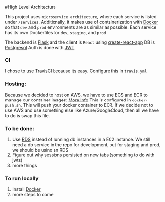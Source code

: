 #High Level Architecture

This project uses `microservice architecture`, where each service is listed under `/services`. Additionally, it makes use of containerization with [Docker](https://www.docker.com/) so that `dev` and `prod` environments are as similar as possible.
Each service has its own Dockerfiles for `dev`, `staging`, and `prod`

The backend is [Flask](http://flask.pocoo.org/) and the client is `React` using [create-react-app](https://github.com/facebook/create-react-app)
DB is [Postgresql](https://www.postgresql.org/)
Auth is done with [JWT](https://jwt.io/)

### CI

I chose to use [TravisCI](https://travis-ci.org/) because its easy. Configure this in `travis.yml`

### Hosting:

Because we decided to host on AWS, we have to use ECS and ECR to manage our container images: [More Info](https://docs.aws.amazon.com/AmazonECR/latest/userguide/ECR_on_ECS.html)
This is configured in `docker-push.sh`. This will push your docker container to ECR. If we decide not to use AWS and use something else like Azure/GoogleCloud, then all we have to do is swap this file.

### To be done:

1. Use [RDS](https://aws.amazon.com/rds/) instead of running db instances in a EC2 instance. We still need a db service in the repo for development, but for staging and prod, we should be using an RDS
2. Figure out why sessions persisted on new tabs (something to do with jwts)
3. more things

### To run locally

1. Install [Docker](https://docs.docker.com/compose/install/)
2. more steps to come
